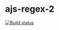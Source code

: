 # ajs-regex-2

[![Build status](https://ci.appveyor.com/api/projects/status/snvirw1xp27kujod?svg=true)](https://ci.appveyor.com/project/Nataliya-grish/ajs-regex-2)